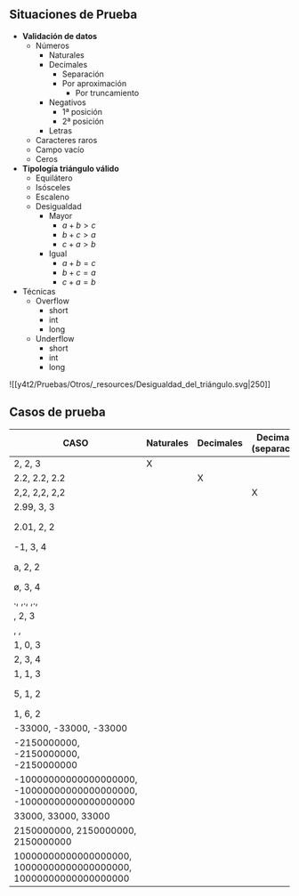 ## Situaciones de Prueba
- **Validación de datos**
	- Números
		- Naturales
		- Decimales
			- Separación
			- Por aproximación
				- Por truncamiento
		- Negativos
			- 1ª posición
			- 2ª posición
		- Letras
	- Caracteres raros
	- Campo vacío
	- Ceros
- **Tipología triángulo válido**
	- Equilátero
	- Isósceles
	- Escaleno
	- Desigualdad
		- Mayor
			- $a+b>c$
			- $b+c>a$
			- $c+a>b$
		- Igual
			- $a+b=c$
			- $b+c=a$
			- $c+a=b$
- Técnicas
	- Overflow
		- short
		- int
		- long
	- Underflow
		- short
		- int
		- long

![[y4t2/Pruebas/Otros/_resources/Desigualdad_del_triángulo.svg|250]]
## Casos de prueba

| CASO                                                                | Naturales | Decimales | Decimales (separación) | Decimales (aproximación) | decimales (truncamiento) | Negativo | Letras | Raros | Vacío | Cero | Equilátero | Isósceles | Escaleno | Desigualdad  (mayor 1) | Desigualdad  (mayor 2) | Desigualdad (mayor 3) | UF short | UF int | UF long | OF short | OF int | OF long | esperada   | resultado                                                    |
| ------------------------------------------------------------------- | --------- | --------- | ---------------------- | ------------------------ | ------------------------ | -------- | ------ | ----- | ----- | ---- | ---------- | --------- | -------- | ---------------------- | ---------------------- | --------------------- | -------- | ------ | ------- | -------- | ------ | ------- | ---------- | ------------------------------------------------------------ |
| 2, 2, 3                                                             | X         |           |                        |                          |                          |          |        |       |       |      |            | X         |          |                        |                        |                       |          |        |         |          |        |         | isósceles  | <mark style="background: #BBFABBA6;">ok</mark>               |
| 2.2, 2.2, 2.2                                                       |           | X         |                        |                          |                          |          |        |       |       |      | X          |           |          |                        |                        |                       |          |        |         |          |        |         | equilátero | <mark style="background: #BBFABBA6;">ok</mark>               |
| 2,2, 2,2, 2,2                                                       |           |           | X                      |                          |                          |          |        |       |       |      |            |           |          |                        |                        |                       |          |        |         |          |        |         | inválido   | <mark style="background: #BBFABBA6;">ok</mark>               |
| 2.99, 3, 3                                                          |           |           |                        | X                        |                          |          |        |       |       |      |            |           |          |                        |                        |                       |          |        |         |          |        |         | isósceles  | <mark style="background: #BBFABBA6;">ok</mark>               |
| 2.01, 2, 2                                                          |           |           |                        |                          | X                        |          |        |       |       |      |            |           |          |                        |                        |                       |          |        |         |          |        |         | isósceles  | <mark style="background: #FF5582A6;">MAL</mark> (equilátero) |
| -1, 3, 4                                                            |           |           |                        |                          |                          | X        |        |       |       |      |            |           |          |                        |                        |                       |          |        |         |          |        |         | inválido   | <mark style="background: #BBFABBA6;">ok</mark>               |
| a, 2, 2                                                             |           |           |                        |                          |                          |          | X      |       |       |      |            |           |          |                        |                        |                       |          |        |         |          |        |         | inválido   | <mark style="background: #FF5582A6;">MAL</mark> (crash)      |
| ø, 3, 4                                                             |           |           |                        |                          |                          |          |        | X     |       |      |            |           |          |                        |                        |                       |          |        |         |          |        |         | inválido   | <mark style="background: #BBFABBA6;">ok</mark>               |
| ., ,., ,.,                                                          |           |           |                        |                          |                          |          |        | X     |       |      |            |           |          |                        |                        |                       |          |        |         |          |        |         | inválido   | <mark style="background: #BBFABBA6;">ok</mark>               |
| , 2, 3                                                              |           |           |                        |                          |                          |          |        |       | X     |      |            |           |          |                        |                        |                       |          |        |         |          |        |         | inválido   | <mark style="background: #BBFABBA6;">ok</mark>               |
| , ,                                                                 |           |           |                        |                          |                          |          |        |       | X     |      |            |           |          |                        |                        |                       |          |        |         |          |        |         | inválido   | <mark style="background: #BBFABBA6;">ok</mark>               |
| 1, 0, 3                                                             |           |           |                        |                          |                          |          |        |       |       | X    |            |           |          |                        |                        |                       |          |        |         |          |        |         | inválido   | <mark style="background: #BBFABBA6;">ok</mark>               |
| 2, 3, 4                                                             |           |           |                        |                          |                          |          |        |       |       |      |            |           | X        |                        |                        |                       |          |        |         |          |        |         | escaleno   | <mark style="background: #BBFABBA6;">ok</mark>               |
| 1, 1, 3                                                             |           |           |                        |                          |                          |          |        |       |       |      |            |           |          | X                      |                        |                       |          |        |         |          |        |         | inválido   | <mark style="background: #BBFABBA6;">ok</mark>               |
| 5, 1, 2                                                             |           |           |                        |                          |                          |          |        |       |       |      |            |           |          |                        | X                      |                       |          |        |         |          |        |         | inválido   | <mark style="background: #FF5582A6;">MAL</mark> (escaleno)   |
| 1, 6, 2                                                             |           |           |                        |                          |                          |          |        |       |       |      |            |           |          |                        |                        | X                     |          |        |         |          |        |         | inválido   | <mark style="background: #BBFABBA6;">ok</mark>               |
| -33000, -33000, -33000                                              |           |           |                        |                          |                          |          |        |       |       |      |            |           |          |                        |                        |                       | X        |        |         |          |        |         | inválido   | <mark style="background: #BBFABBA6;">ok</mark>               |
| -2150000000, -2150000000, -2150000000                               |           |           |                        |                          |                          |          |        |       |       |      |            |           |          |                        |                        |                       |          | X      |         |          |        |         | inválido   | <mark style="background: #BBFABBA6;">ok</mark>               |
| -10000000000000000000, -10000000000000000000, -10000000000000000000 |           |           |                        |                          |                          |          |        |       |       |      |            |           |          |                        |                        |                       |          |        | X       |          |        |         | inválido   | <mark style="background: #BBFABBA6;">ok</mark>               |
| 33000, 33000, 33000                                                 |           |           |                        |                          |                          |          |        |       |       |      |            |           |          |                        |                        |                       |          |        |         | X        |        |         | equilátero | <mark style="background: #BBFABBA6;">ok</mark>               |
| 2150000000, 2150000000, 2150000000                                  |           |           |                        |                          |                          |          |        |       |       |      |            |           |          |                        |                        |                       |          |        |         |          | X      |         | equilátero | <mark style="background: #BBFABBA6;">ok</mark>               |
| 10000000000000000000, 10000000000000000000, 10000000000000000000    |           |           |                        |                          |                          |          |        |       |       |      |            |           |          |                        |                        |                       |          |        |         |          |        | X       | equilátero | <mark style="background: #BBFABBA6;">ok</mark>               |
